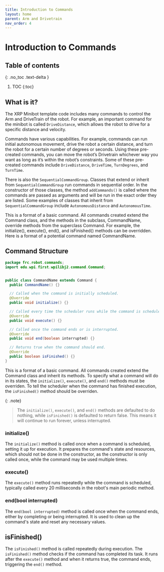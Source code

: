 ```yaml
---
title: Introduction to Commands
layout: home
parent: Arm and Drivetrain
nav_order: 4
---
```


# Introduction to Commands

## Table of contents
{: .no_toc .text-delta }

1. TOC
{:toc}


## What is it?

The XRP Minibot template code includes many commands to control the Arm and DriveTrain of the robot. For example, an important command for the minibot is called `DriveDistance`, which allows the robot to drive for a specific distance and velocity. 

Commands have various capabilities. For example, commands can run initial autonomous movement, drive the robot a certain distance, and turn the robot for a certain number of degrees or seconds. Using these pre-created commands, you can move the robot’s Drivetrain whichever way you want as long as it’s within the robot’s constraints. Some of these pre-created commands include `DriveDistance`, `DriveTime`, `TurnDegrees`, and `TurnTime`.

There is also the `SequentialCommandGroup`. Classes that extend or inherit from `SequentialCommandGroup` run commands in sequential order. In the constructor of those classes, the method `addCommands()` is called where the commands are passed as arguments and will be run in the exact order they are listed. Some examples of classes that inherit from `SequentialCommandGroup` include `AutonomousDistance` and `AutonomousTime`.


This is a format of a basic command. All commands created extend the Command class, and the methods in the subclass, CommandName, override methods from the superclass Command. For example, the initialize(), execute(), end(), and isFinished() methods can be overridden. Here is a format of a potential command named CommandName.




## Command Structure

```java 
package frc.robot.commands;
import edu.wpi.first.wpilibj2.command.Command;


public class CommandName extends Command {
  public CommandName() {}

  // Called when the command is initially scheduled.
  @Override
  public void initialize() {}

  // Called every time the scheduler runs while the command is scheduled.
  @Override
  public void execute() {}

  // Called once the command ends or is interrupted.
  @Override
  public void end(boolean interrupted) {}

  // Returns true when the command should end.
  @Override
  public boolean isFinished() {}
}
```

This is a format of a basic command. All commands created extend the Command class and inherit its methods. To specify what a command will do in its states, the `initialize()`, `execute()`, and `end()` methods must be overriden. To tell the scheduler when the command has finished execution, the `isFinished()` method should be overriden.

{: .note}
> The `initialize()`, `execute()`, and `end()` methods are defaulted to do nothing, while `isFinished()` is defaulted to return false. This means it will continue to run forever, unless interrupted.

### initialize()

The `initialize()` method is called once when a command is scheduled, setting it up for execution. It prepares the command's state and resources, which should not be done in the constructor, as the constructor is only called once, while the command may be used multiple times.

### execute()

The `execute()` method runs repeatedly while the command is scheduled, typically called every 20 milliseconds in the robot's main periodic method. 

### end(bool interrupted)

The `end(bool interrupted)` method is called once when the command ends, either by completing or being interrupted. It is used to clean up the command's state and reset any necessary values.

## isFinished()

The `isFinished()` method is called repeatedly during execution. The `isFinished()` method checks if the command has completed its task. It runs after the `execute()` method and when it returns true, the command ends, triggering the `end()` method.






